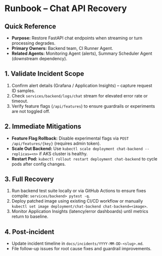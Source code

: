 # Runbook – Chat API Recovery

## Quick Reference
- **Purpose:** Restore FastAPI chat endpoints when streaming or turn processing degrades.
- **Primary Owners:** Backend team, CI Runner Agent.
- **Related Agents:** Monitoring Agent (alerts), Summary Scheduler Agent (downstream dependency).

## 1. Validate Incident Scope
1. Confirm alert details (Grafana / Application Insights) – capture request ID samples.
2. Check `services/backend/logs/chat` stream for elevated error rate or timeout.
3. Verify feature flags (`/api/features`) to ensure guardrails or experiments are not toggled off.

## 2. Immediate Mitigations
- **Feature Flag Rollback:** Disable experimental flags via `POST /api/features/{key}` (requires admin token).
- **Scale Out Backend:** Use `kubectl scale deployment chat-backend --replicas=<n>` if AKS cluster is healthy.
- **Restart Pod:** `kubectl rollout restart deployment chat-backend` to cycle pods after config changes.

## 3. Full Recovery
1. Run backend test suite locally or via GitHub Actions to ensure fixes compile: `services/backend> pytest -q`.
2. Deploy patched image using existing CI/CD workflow or manually `kubectl set image deployment/chat-backend chat-backend=<image>`.
3. Monitor Application Insights (latency/error dashboards) until metrics return to baseline.

## 4. Post-incident
- Update incident timeline in `docs/incidents/YYYY-MM-DD-<slug>.md`.
- File follow-up issues for root cause fixes and guardrail improvements.
